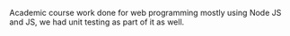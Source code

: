 Academic course work done for web programming mostly using Node JS and JS, we had unit testing as part of it as well.
